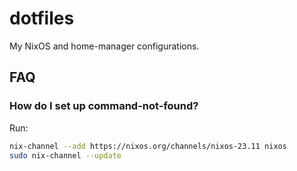 # dotfiles

My NixOS and home-manager configurations.

## FAQ

### How do I set up command-not-found?

Run:

```bash
nix-channel --add https://nixos.org/channels/nixos-23.11 nixos
sudo nix-channel --update
```
